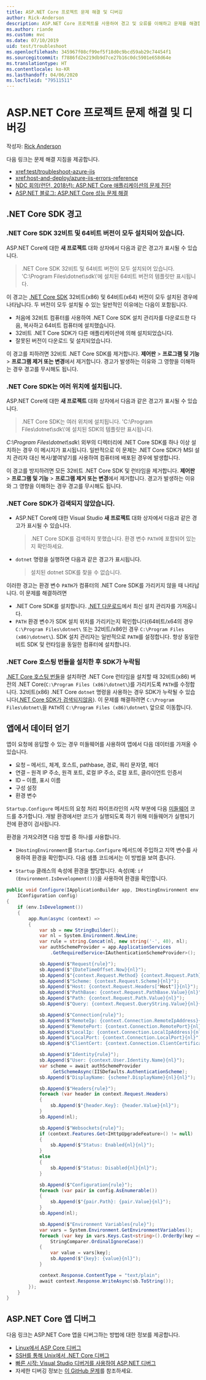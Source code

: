 ```yaml
---
title: ASP.NET Core 프로젝트 문제 해결 및 디버깅
author: Rick-Anderson
description: ASP.NET Core 프로젝트를 사용하여 경고 및 오류를 이해하고 문제를 해결합니다.
ms.author: riande
ms.custom: mvc
ms.date: 07/10/2019
uid: test/troubleshoot
ms.openlocfilehash: 345967f08cf99ef5f18d0c9bcd59ab29c74454f1
ms.sourcegitcommit: f7886fd2e219db9d7ce27b16c0dc5901e658d64e
ms.translationtype: HT
ms.contentlocale: ko-KR
ms.lasthandoff: 04/06/2020
ms.locfileid: "79511511"
---
```

# <a name="troubleshoot-and-debug-aspnet-core-projects"></a>ASP.NET Core 프로젝트 문제 해결 및 디버깅

작성자: [Rick Anderson](https://twitter.com/RickAndMSFT)

다음 링크는 문제 해결 지침을 제공합니다.

* <xref:test/troubleshoot-azure-iis>
* <xref:host-and-deploy/azure-iis-errors-reference>
* [NDC 회의(런던, 2018년): ASP.NET Core 애플리케이션의 문제 진단](https://www.youtube.com/watch?v=RYI0DHoIVaA)
* [ASP.NET 블로그: ASP.NET Core 성능 문제 해결](https://blogs.msdn.microsoft.com/webdev/2018/05/23/asp-net-core-performance-improvements/)

## <a name="net-core-sdk-warnings"></a>.NET Core SDK 경고

### <a name="both-the-32-bit-and-64-bit-versions-of-the-net-core-sdk-are-installed"></a>.NET Core SDK 32비트 및 64비트 버전이 모두 설치되어 있습니다.

ASP.NET Core에 대한 **새 프로젝트** 대화 상자에서 다음과 같은 경고가 표시될 수 있습니다.

> .NET Core SDK 32비트 및 64비트 버전이 모두 설치되어 있습니다. 'C:\\Program Files\\dotnet\\sdk\\'에 설치된 64비트 버전의 템플릿만 표시됩니다.

이 경고는 [.NET Core SDK](https://dotnet.microsoft.com/download/dotnet-core) 32비트(x86) 및 64비트(x64) 버전이 모두 설치된 경우에 나타납니다. 두 버전이 모두 설치될 수 있는 일반적인 이유에는 다음이 포함됩니다.

* 처음에 32비트 컴퓨터를 사용하여 .NET Core SDK 설치 관리자를 다운로드한 다음, 복사하고 64비트 컴퓨터에 설치했습니다.
* 32비트 .NET Core SDK가 다른 애플리케이션에 의해 설치되었습니다.
* 잘못된 버전이 다운로드 및 설치되었습니다.

이 경고를 피하려면 32비트 .NET Core SDK를 제거합니다. **제어판** > **프로그램 및 기능** > **프로그램 제거 또는 변경**에서 제거합니다. 경고가 발생하는 이유와 그 영향을 이해하는 경우 경고를 무시해도 됩니다.

### <a name="the-net-core-sdk-is-installed-in-multiple-locations"></a>.NET Core SDK는 여러 위치에 설치됩니다.

ASP.NET Core에 대한 **새 프로젝트** 대화 상자에서 다음과 같은 경고가 표시될 수 있습니다.

> .NET Core SDK는 여러 위치에 설치됩니다. 'C:\\Program Files\\dotnet\\sdk\\'에 설치된 SDK의 템플릿만 표시됩니다.

*C:\\Program Files\\dotnet\\sdk\\* 외부의 디렉터리에 .NET Core SDK를 하나 이상 설치하는 경우 이 메시지가 표시됩니다. 일반적으로 이 문제는 .NET Core SDK가 MSI 설치 관리자 대신 복사/붙여넣기를 사용하여 컴퓨터에 배포된 경우에 발생합니다.

이 경고를 방지하려면 모든 32비트 .NET Core SDK 및 런타임을 제거합니다. **제어판** > **프로그램 및 기능** > **프로그램 제거 또는 변경**에서 제거합니다. 경고가 발생하는 이유와 그 영향을 이해하는 경우 경고를 무시해도 됩니다.

### <a name="no-net-core-sdks-were-detected"></a>.NET Core SDK가 검색되지 않았습니다.

* ASP.NET Core에 대한 Visual Studio **새 프로젝트** 대화 상자에서 다음과 같은 경고가 표시될 수 있습니다.

  > .NET Core SDK를 검색하지 못했습니다. 환경 변수 `PATH`에 포함되어 있는지 확인하세요.

* `dotnet` 명령을 실행하면 다음과 같은 경고가 표시됩니다.

  > 설치된 dotnet SDK를 찾을 수 없습니다.

이러한 경고는 환경 변수 `PATH`가 컴퓨터의 .NET Core SDK를 가리키지 않을 때 나타납니다. 이 문제를 해결하려면

* .NET Core SDK를 설치합니다. [.NET 다운로드](https://dotnet.microsoft.com/download)에서 최신 설치 관리자를 가져옵니다.
* `PATH` 환경 변수가 SDK 설치 위치를 가리키는지 확인합니다(64비트/x64의 경우 `C:\Program Files\dotnet\` 또는 32비트/x86인 경우 `C:\Program Files (x86)\dotnet\`). SDK 설치 관리자는 일반적으로 `PATH`를 설정합니다. 항상 동일한 비트 SDK 및 런타임을 동일한 컴퓨터에 설치합니다.

### <a name="missing-sdk-after-installing-the-net-core-hosting-bundle"></a>.NET Core 호스팅 번들을 설치한 후 SDK가 누락됨

[.NET Core 호스팅 번들](xref:host-and-deploy/iis/index#install-the-net-core-hosting-bundle)을 설치하면 .NET Core 런타임을 설치할 때 32비트(x86) 버전의 .NET Core(`C:\Program Files (x86)\dotnet\`)를 가리키도록 `PATH`를 수정합니다. 32비트(x86) .NET Core `dotnet` 명령을 사용하는 경우 SDK가 누락될 수 있습니다([.NET Core SDK가 검색되지않음](#no-net-core-sdks-were-detected)). 이 문제를 해결하려면 `C:\Program Files\dotnet\`을 `PATH`의 `C:\Program Files (x86)\dotnet\` 앞으로 이동합니다.

## <a name="obtain-data-from-an-app"></a>앱에서 데이터 얻기

앱이 요청에 응답할 수 있는 경우 미들웨어를 사용하여 앱에서 다음 데이터를 가져올 수 있습니다.

* 요청 &ndash; 메서드, 체계, 호스트, pathbase, 경로, 쿼리 문자열, 헤더
* 연결 &ndash; 원격 IP 주소, 원격 포트, 로컬 IP 주소, 로컬 포트, 클라이언트 인증서
* ID &ndash; 이름, 표시 이름
* 구성 설정
* 환경 변수

`Startup.Configure` 메서드의 요청 처리 파이프라인의 시작 부분에 다음 [미들웨어](xref:fundamentals/middleware/index#create-a-middleware-pipeline-with-iapplicationbuilder) 코드를 추가합니다. 개발 환경에서만 코드가 실행되도록 하기 위해 미들웨어가 실행되기 전에 환경이 검사됩니다.

환경을 가져오려면 다음 방법 중 하나를 사용합니다.

* `IHostingEnvironment`를 `Startup.Configure` 메서드에 주입하고 지역 변수를 사용하여 환경을 확인합니다. 다음 샘플 코드에서는 이 방법을 보여 줍니다.

* `Startup` 클래스의 속성에 환경을 할당합니다. 속성(예: `if (Environment.IsDevelopment())`)을 사용하여 환경을 확인합니다.

```csharp
public void Configure(IApplicationBuilder app, IHostingEnvironment env, 
    IConfiguration config)
{
    if (env.IsDevelopment())
    {
        app.Run(async (context) =>
        {
            var sb = new StringBuilder();
            var nl = System.Environment.NewLine;
            var rule = string.Concat(nl, new string('-', 40), nl);
            var authSchemeProvider = app.ApplicationServices
                .GetRequiredService<IAuthenticationSchemeProvider>();

            sb.Append($"Request{rule}");
            sb.Append($"{DateTimeOffset.Now}{nl}");
            sb.Append($"{context.Request.Method} {context.Request.Path}{nl}");
            sb.Append($"Scheme: {context.Request.Scheme}{nl}");
            sb.Append($"Host: {context.Request.Headers["Host"]}{nl}");
            sb.Append($"PathBase: {context.Request.PathBase.Value}{nl}");
            sb.Append($"Path: {context.Request.Path.Value}{nl}");
            sb.Append($"Query: {context.Request.QueryString.Value}{nl}{nl}");

            sb.Append($"Connection{rule}");
            sb.Append($"RemoteIp: {context.Connection.RemoteIpAddress}{nl}");
            sb.Append($"RemotePort: {context.Connection.RemotePort}{nl}");
            sb.Append($"LocalIp: {context.Connection.LocalIpAddress}{nl}");
            sb.Append($"LocalPort: {context.Connection.LocalPort}{nl}");
            sb.Append($"ClientCert: {context.Connection.ClientCertificate}{nl}{nl}");

            sb.Append($"Identity{rule}");
            sb.Append($"User: {context.User.Identity.Name}{nl}");
            var scheme = await authSchemeProvider
                .GetSchemeAsync(IISDefaults.AuthenticationScheme);
            sb.Append($"DisplayName: {scheme?.DisplayName}{nl}{nl}");

            sb.Append($"Headers{rule}");
            foreach (var header in context.Request.Headers)
            {
                sb.Append($"{header.Key}: {header.Value}{nl}");
            }
            sb.Append(nl);

            sb.Append($"Websockets{rule}");
            if (context.Features.Get<IHttpUpgradeFeature>() != null)
            {
                sb.Append($"Status: Enabled{nl}{nl}");
            }
            else
            {
                sb.Append($"Status: Disabled{nl}{nl}");
            }

            sb.Append($"Configuration{rule}");
            foreach (var pair in config.AsEnumerable())
            {
                sb.Append($"{pair.Path}: {pair.Value}{nl}");
            }
            sb.Append(nl);

            sb.Append($"Environment Variables{rule}");
            var vars = System.Environment.GetEnvironmentVariables();
            foreach (var key in vars.Keys.Cast<string>().OrderBy(key => key, 
                StringComparer.OrdinalIgnoreCase))
            {
                var value = vars[key];
                sb.Append($"{key}: {value}{nl}");
            }

            context.Response.ContentType = "text/plain";
            await context.Response.WriteAsync(sb.ToString());
        });
    }
}
```

## <a name="debug-aspnet-core-apps"></a>ASP.NET Core 앱 디버그

다음 링크는 ASP.NET Core 앱을 디버그하는 방법에 대한 정보를 제공합니다.

* [Linux에서 ASP Core 디버그](https://devblogs.microsoft.com/premier-developer/debugging-asp-core-on-linux-with-visual-studio-2017/)
* [SSH를 통해 Unix에서 .NET Core 디버그](https://devblogs.microsoft.com/devops/debugging-net-core-on-unix-over-ssh/)
* [빠른 시작: Visual Studio 디버거를 사용하여 ASP.NET 디버그](/visualstudio/debugger/quickstart-debug-aspnet)
* 자세한 디버깅 정보는 [이 GitHub 문제](https://github.com/dotnet/AspNetCore.Docs/issues/2960)를 참조하세요.
